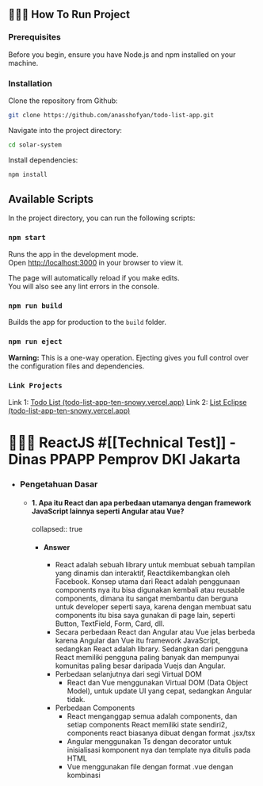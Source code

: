 ## 🧑🏻‍💻 How To Run Project

### Prerequisites

Before you begin, ensure you have Node.js and npm installed on your machine.

### Installation

Clone the repository from Github:

```bash
git clone https://github.com/anasshofyan/todo-list-app.git
```

Navigate into the project directory:

```bash
cd solar-system
```

Install dependencies:

```bash
npm install
```

## Available Scripts

In the project directory, you can run the following scripts:

### `npm start`

Runs the app in the development mode.\
Open [http://localhost:3000](http://localhost:3000) in your browser to view it.

The page will automatically reload if you make edits.\
You will also see any lint errors in the console.

### `npm run build`

Builds the app for production to the `build` folder.

### `npm run eject`

**Warning:** This is a one-way operation. Ejecting gives you full control over the configuration files and dependencies.

### `Link Projects`

Link 1: [Todo List (todo-list-app-ten-snowy.vercel.app)](https://todo-list-app-ten-snowy.vercel.app/to-do)
Link 2: [List Eclipse (todo-list-app-ten-snowy.vercel.app)](https://todo-list-app-ten-snowy.vercel.app)

# 🧑🏻‍💻 ReactJS #[[Technical Test]] - Dinas PPAPP Pemprov DKI Jakarta

- ### Pengetahuan Dasar
  - #### 1. Apa itu React dan apa perbedaan utamanya dengan framework JavaScript lainnya seperti Angular atau Vue?
    collapsed:: true
    - #### Answer
      - React adalah sebuah library untuk membuat sebuah tampilan yang dinamis dan interaktif, Reactdikembangkan oleh Facebook. Konsep utama dari React adalah penggunaan components nya itu bisa digunakan kembali atau reusable components, dimana itu sangat membantu dan berguna untuk developer seperti saya, karena dengan membuat satu components itu bisa saya gunakan di page lain, seperti Button, TextField, Form, Card, dll.
      - Secara perbedaan React dan Angular atau Vue jelas berbeda karena Angular dan Vue itu framework JavaScript, sedangkan React adalah library. Sedangkan dari pengguna React memiliki pengguna paling banyak dan mempunyai komunitas paling besar daripada Vuejs dan Angular.
      - Perbedaan selanjutnya dari segi Virtual DOM
        - React dan Vue menggunakan Virtual DOM (Data Object Model), untuk update UI yang cepat, sedangkan Angular tidak.
      - Perbedaan Components
        - React menganggap semua adalah components, dan setiap components React memiliki state sendiri2, components react biasanya dibuat dengan format .jsx/tsx
        - Angular menggunakan Ts dengan decorator untuk inisialisasi komponent nya dan template nya ditulis pada HTML
        - Vue menggunakan file dengan format .vue dengan kombinasi <template>, <script>, dan <style>.
      - Perbedaan dari Arsitektur
        - React sebagai library maka fokus nya ke tampilan dan menggunakan components sebagai blok renderingnya, kemudian hanya menangani layer tampilan dan banyak mengandalkan library lain.
        - Angular sebagai framework maka angular mempunyai framework yang lebgkap dibandingkan reactjs, state, routing, communication server sudah termasuk didalamnya.
        - Vue sebetulnya juga mirip dengan react, tetapi mempunyai state management sendiri seperti Vuex dan Vue Router
  - #### 2. Jelaskan konsep Virtual DOM dan bagaimana React menggunakannya untuk meningkatkan performa aplikasi.
    collapsed:: true
    - #### Answer
      - DOM (Data Object Model) adalah sebuah represntasi sebuah object dari sebuah html diubah menjadi object pada browser kemudian ditampilkan ke ui nya
      - Cara kerja DOM di React
        - Aplikasi pertama kali dijalankan, react akan membuat virtual DOM yang mencerminkan struktur dari UI aplikasi nya.
        - Ketika ada perubahan pada data atau state, react akan merender ulang virtual DOM yang baru sesuai dengan apa yang berubah
        - React akan membandingkan (diffing) dengan virtual DOM baru dengan yang lama, untuk mengetahui bagaian mana ui yang kira2 terupdate.
        - Setelah tau dimana perbedaannya, react hanya akan mengubah bagian yang perlu di DOM aslinya, proses itu namanya reconciliation.
        - Dengan mengupdate bagian berubah, maka viirtual DOM bisa mengurangi manipulasi DOM langsung sehingga bisa meningkatkann performa aplikasui
      - Performa
        - Dengan mengurangi proses operasi pada DOM, virtual DOM membuat update yang lebih cepat dan efisian
        - Dengan hanya memperbarui elemen yang berubah saja, vierual DOM akan meminimalkan update yang tidak perlu, sehingga itu sangat berguna pada aplikasi UI yang kompleks
- ### Pemahaman Komponen

  - #### 3. Apa itu komponen dalam React? Jelaskan perbedaan antara komponen fungsional dan komponen kelas.

    - #### Answer

      - Components adalah sebuah blok atau susunan yang bisa membentuk sebuah UI pada react
      - Perbedaaan Function Components dan Class Components

        - Function Components adalah komponent yang difefinisikan sebagai fungsi pada js, dan bisa menerima parameter berupa props dan mengembalikan sebuah elemen pada react.
          - Pada function components untuk state dan Lifecycle, menggunakan hook seperti `useState` (untuk menyimpan state), `useEffect` (untuk menjalankan atau pertama kali di render atau ada update state akan berfungsi)
          - ```jsx
            function FuncComponents(props) {
              return <h1>Hello, {props.name}</h1>;
            }
            ```
        - Class Components adalah komponen yang difenisikan sebagai kelas js yang memperluaas `React.Component` dan harus memiliki method `render` untuk return element react

          - State dan Lifecycle nya memiliki state internal yang di inisialisasi dalam constructor dan bisa mengakses method seperti `componentDidMount`, dan `componentDidUpdate`, dan `componentWillUnmount`.
          - ```jsx
            class ClassComponents extends React.Component {
              constructor(props) {
                super(props);
                this.state = { name: "World" };
              }

              render() {
                return <h1>Hello, {this.props.name}</h1>;
              }
            }
            ```

        -

      -

  - #### 4. Bagaimana cara membuat komponen stateless dan stateful dalam React? Berikan contoh kode sederhana.

    collapsed:: true

    - #### Answer

      - Statless
        collapsed:: true

        - ```jsx
          function Profile(props) {
            return (
              <h1>
                Halo, {props.name}, I`m {props.title}!
              </h1>
            );
          }

          <Profile name="Anas SMF" title="Frontend Dev" />;
          ```

      - Statefull
        collapsed:: true

        - ```jsx
          function CounterIncrement() {
            const [count, setCount] = useState(0);

            const incrementCount = () => {
              setCount(count + 1);
            };

            return (
              <div>
                <p>Count: {count}</p>
                <button onClick={incrementCount}>Add</button>
              </div>
            );
          }
          ```

      -

  - #### 5. Jelaskan konsep props dan state dalam React. Apa perbedaan utama antara keduanya?
    collapsed:: true
    - #### Answer
      - Props (properties), sebuah object atau sebuah fungsi yang berisi sebuah data yang diteruskan dari component parent ke components child
      - State adalah obejct yang digunakan untuk menyimpan data yang dimiliki dan bisa diatur oleh components itu sendiri.

- ### State Management

  collapsed:: true

  - #### 6. Apa itu state lifting dan kapan Anda perlu menggunakannya?

    collapsed:: true

    - #### Answer

      - State lifiting adalah konsep dalam react yang dimana state yang dibutuhkan oleh beberapa komponent child itu di pindahkan (diangkat) ke komponent parent bersama component itu, kemudian component parent itu yang kemudian mengelola state dan meneruskan data serta fungsi oleh komponent chuld melalui props.
      - Contoh
        collapsed:: true

        - ```jsx
          function TextField({ value, onChange }) {
            return (
              <input
                type="text"
                value={value}
                onChange={(e) => onChange(e.target.value)}
              />
            );
          }
          ```
        - ```jsx
          function Display({ value }) {
            return <p>Input: {value}</p>;
          }
          ```
        - ```jsx
          function ParentComponent() {
            const [inputValue, setInputValue] = useState("");

            return (
              <div>
                <TextField value={inputValue} onChange={setInputValue} />
                <Display value={inputValue} />
              </div>
            );
          }
          ```

      - Penggunaanya jika ada beberapa compinent perlu berbagi atau menyingkronkan state yang sama. dan memastikan konsistensi data seluruh komponent yang membutuhkannya.

  - #### 7. Apa itu Context API dalam React dan kapan sebaiknya digunakan?
    - #### Answer
      - Context API adalah sebuah mekanisme untuk berbagi data antar komponen tanpa harus melewati props secara manual (props drilling) pada setiap tingkat komponen. Digunakan ketika ada banyak komponent yang memerlukan akses data yang sama dan menghindari props drilling, konsep nya mirip dengan state management
  - #### 8. Jelaskan bagaimana Redux bekerja dan bagaimana ia dapat digunakan dalam aplikasi React. Berikan contoh singkat pengaturan Redux store.

    collapsed:: true

    - #### Answer

      collapsed:: true

      - Redux adalah library state management, sering digunakan pada React. Redux menyediakan cara untuk mengelola state secara global dalam sebuah store yang terpusat, cocok untuk aplikasi yang sangat kompleks.

        - Cara kerja redux
          - Seluruh state app disimpan dalam satu object js, yang biasa disebut sebagai store, sehingga membuat state mudah diakses
          - State hanya bisa diubah dengan mengirimkan `action` yang mendeskripsikan perubahan yang diinginkan. Action adalah objkect yang memiliki props `type`, dan `payload`
          - Untuk menentukan state yang harus diubah terhahdap action, maka redux menggunakan `reducer` yaitu fungsu untuk mengambil state sebelelumnya dan action sebagai argumen, dan return state baru.
        - ## Contoh

          ```jsx
          /// store.js
          import { createStore } from "redux";
          import rootReducer from "./reducers";

          const store = createStore(rootReducer);

          export default store;
          ```

          - ```jsx
            /// reducers.js
            const initialState = {
              counter: 0,
            };

            function counterReducer(state = initialState, action) {
              switch (action.type) {
                case "INCREMENT":
                  return {
                    ...state,
                    counter: state.counter + 1,
                  };
                case "DECREMENT":
                  return {
                    ...state,
                    counter: state.counter - 1,
                  };
                default:
                  return state;
              }
            }

            export default counterReducer;
            ```

          - ```jsx
            /// actions.js
            export const increment = () => ({
              type: "INCREMENT",
            });

            export const decrement = () => ({
              type: "DECREMENT",
            });
            ```

          - ```jsx
            ///app.js / main.js
            import React from "react";
            import ReactDOM from "react-dom";
            import { Provider } from "react-redux";
            import App from "./App";
            import store from "./store";

            ReactDOM.render(
              <Provider store={store}>
                <App />
              </Provider>,
              document.getElementById("root"),
            );
            ```

          - ```jsx
            /// home.js
            import React from "react";
            import { useSelector, useDispatch } from "react-redux";
            import { increment, decrement } from "./actions";

            function Home() {
              const counter = useSelector((state) => state.counter);
              const dispatch = useDispatch();

              return (
                <div>
                  <h1>Counter: {counter}</h1>
                  <button onClick={() => dispatch(increment())}>
                    Increment
                  </button>
                  <button onClick={() => dispatch(decrement())}>
                    Decrement
                  </button>
                </div>
              );
            }

            export default Home;
            ```

- ### Lifecycle Methods

  collapsed:: true

  - #### 9. Sebutkan beberapa lifecycle methods dalam React class components dan jelaskan kapan masing-masing dipanggil.
    - #### Answer
      - `constructor(props)` dipanggil saat component dibuat pertama kali, dan untuk inisialisasi state
      - `componentDidMount()` dipanggil saat component dirender ke DOM, biasanya digunakan untuk fetchAPI dan event listener
      - `componentDidUpdate(prevProps, prevState)` dipanggil setelah component di perbarui, dan digunakan untuk menangani perubahan bedasarkan props atau state baru
      - `componentWillUnmount` dipanggil sebelum komponent dihapus oleh DOM, biasanya digunakan untuk membersihkan event listener dan mengnentikan proess async
  - #### 10. Bagaimana cara menggunakan hooks seperti useEffect untuk mensimulasikan lifecycle methods dalam functional components? Berikan contoh.

    - #### Answer

      ## collapsed:: true

      ```jsx
      useEffect(() => {
        // componentDidMount
        fetch("https://api.example.com/data")
          .then((response) => response.json())
          .then((data) => setData(data));
      }, []);
      ```

      - ```jsx
        useEffect(() => {
          // componentDidUpdate
          fetch(`https://api.example.com/data/${id}`)
            .then((response) => response.json())
            .then((data) => setData(data));
        }, [id]); // jika ada id yang berubah dia akan beroperasi
        ```
      - ```jsx
        useEffect(() => {
          const interval = setInterval(() => {
            setCount((prevCount) => prevCount + 1);
          }, 1000);

          // componentWillUnmount
          return () => clearInterval(interval);
        }, []);
        ```

- ### Routing
  collapsed:: true
  - #### 11. Bagaimana cara mengimplementasikan routing dalam aplikasi React menggunakan react-router
    dom? Jelaskan dan berikan contoh.
  - #### 12. Bagaimana cara menangani protected routes dalam React?
- ### Forms dan Validasi

  collapsed:: true

  - #### 13. Bagaimana cara mengelola form input dalam React? Berikan contoh penggunaan controlled components.

    collapsed:: true

    - #### Answer

      - pertama saya membuat state untuk menyimpan data input
      - membuat fungsi handleCnagne untuk memasukan data kedalam state
      - ## membuat fungsi handleSubmit untuk mengirimkan data seluruhnya ke endpoint

        ```jsx
        import React, { useState } from "react";

        function RegisterForm() {
          const [formData, setFormData] = useState({
            username: "",
            email: "",
            password: "",
          });

          const handleChange = (event) => {
            const { name, value } = event.target;
            setFormData({
              ...formData,
              [name]: value,
            });
          };

          const handleSubmit = (event) => {
            event.preventDefault();
            alert(`Form submitted: ${JSON.stringify(formData)}`);
          };

          return (
            <form onSubmit={handleSubmit}>
              <label>
                Username:
                <input
                  type="text"
                  name="username"
                  value={formData.username}
                  onChange={handleChange}
                />
              </label>
              <br />
              <label>
                Email:
                <input
                  type="email"
                  name="email"
                  value={formData.email}
                  onChange={handleChange}
                />
              </label>
              <br />
              <label>
                Password:
                <input
                  type="password"
                  name="password"
                  value={formData.password}
                  onChange={handleChange}
                />
              </label>
              <br />
              <button type="submit">Submit</button>
            </form>
          );
        }

        export default RegisterForm;
        ```

  - #### 14. Bagaimana cara melakukan validasi form dalam React? Berikan contoh penggunaan library seperti Formik atau React Hook Form.

    collapsed:: true

    - #### Answer

      - disini saya menggunakan Formik
      - ```jsx
        import React from "react";
        import { Formik, Form, Field, ErrorMessage } from "formik";
        import * as Yup from "yup";

        // melakukan inisialisasi state
        const initialValues = {
          name: "",
          email: "",
          password: "",
        };

        // validasi menggunakan yup, validasinya bisa required, regex, type data dll
        const validationSchema = Yup.object({
          name: Yup.string().required("Nama harus diisi"),
          email: Yup.string()
            .email("Email tidak valid")
            .required("Email harus diisi"),
          password: Yup.string()
            .min(6, "Password minimal 6 karakter")
            .required("Password harus diisi"),
        });

        // untuk mengirimkan semua data ke endpoint
        const onSubmit = (values) => {
          console.log(values);
        };

        const RegisterForm = () => (
          <Formik
            initialValues={initialValues}
            validationSchema={validationSchema}
            onSubmit={onSubmit}
          >
            <Form>
              <div>
                <label htmlFor="name">Nama</label>
                <Field type="text" id="name" name="name" />
                <ErrorMessage name="name" component="div" />
              </div>

              <div>
                <label htmlFor="email">Email</label>
                <Field type="email" id="email" name="email" />
                <ErrorMessage name="email" component="div" />
              </div>

              <div>
                <label htmlFor="password">Password</label>
                <Field type="password" id="password" name="password" />
                <ErrorMessage name="password" component="div" />
              </div>

              <button type="submit">Submit</button>
            </Form>
          </Formik>
        );

        export default RegisterForm;
        ```

- ### Integrasi dengan Backend

  collapsed:: true

  - #### 15. Bagaimana cara melakukan fetch data dari API dalam React? Jelaskan dengan contoh menggunakan fetch atau axios.

    - #### Answer

      ## collapsed:: true

      ```jsx
      import React, { useState, useEffect } from "react";

      const FetchAPI = () => {
        const [data, setData] = useState(null); // untuk menyimpan data
        const [loading, setLoading] = useState(true); // loading

        useEffect(() => {
          // fungsi untuk menjalankan fetch pada endpoint
          const fetchData = async () => {
            try {
              const response = await fetch("https://api.com/data");
              if (!response.ok) {
                throw new Error("Jaringan bermasalah");
              }
              const jsonData = await response.json();
              setData(jsonData);
              setLoading(false);
            } catch (error) {
              console.error("Tidak bisa fetch data: ", error);
              setLoading(false);
            }
          };

          fetchData(); // akan dijalankan ketika pertama kali dirender
        }, []);

        if (loading) {
          return <p>Loading...</p>;
        }

        return (
          <div>
            {data && (
              <ul>
                // data akan di tampilkan disini
                {data.map((item) => (
                  <li key={item.id}>{item.name}</li>
                ))}
              </ul>
            )}
          </div>
        );
      };

      export default FetchAPI;
      ```

  - #### 16. Bagaimana cara mengelola state global untuk data yang diambil dari API?

    - #### Answer

      - Disini saya menggunakan context untuk menyimpan result dari endpoint
      - ```jsx
        // DataContsxt.js
        import React, {
          createContext,
          useState,
          useContext,
          useEffect,
        } from "react";

        // pertama inisialisasi dengan membuat DataContext dengan createContext
        const DataContext = createContext();

        export const useDataContext = () => useContext(DataContext);

        export const DataProvider = ({ children }) => {
          const [data, setData] = useState(null);
          const [loading, setLoading] = useState(true);

          useEffect(() => {
            // fungsi untuk fetch data
            const fetchData = async () => {
              try {
                const response = await fetch("https://api.com/data");
                if (!response.ok) {
                  throw new Error("Jaringan error");
                }
                const jsonData = await response.json();
                setData(jsonData);
                setLoading(false);
              } catch (error) {
                console.error("Gagal fetch data: ", error);
                setLoading(false);
              }
            };

            fetchData(); // dijalankan ketika pertama kali di render
          }, []);

          return (
            <DataContext.Provider value={{ data, loading }}>
              {children}
            </DataContext.Provider>
          );
        };

        //cara penggunaan
        // tinggal import saja di component yang akan digunakan utnik menampilkan data, dan bisa diakses secara global
        const { data, loading } = useDataContext();
        ```

- ### Optimisasi dan Best Practices

  collapsed:: true

  - #### 17. Apa itu code splitting dan bagaimana cara menerapkannya dalam aplikasi React?

    collapsed:: true

    - #### Answer

      - ## Code spiliting adalah teknik untuk memisahkan code app menjadi bagian-bagian yang lebih kecil, dan kemudian bisa di load secara terpisah-pisah sesuai dengan kebutuhan, tujuannya adalah untuk meningkatkan perofma dan mempercepat waktu render.

        ```jsx
        import React, { useState } from "react";

        const ComponentSpliting = () => {
          const [isComponentLoaded, setIsComponentLoaded] = useState(false);

          const loadComponent = async () => {
            const { default: ProfileComponent } = await import(
              "./ProfileComponent"
            );
            setIsComponentLoaded(true);
          };

          return (
            <div>
              // ProfileComponent akan tampil jika di klik
              <button onClick={loadComponent}>Tampilkan Profile</button>
              {isComponentLoaded && <ProfileComponent />}
            </div>
          );
        };

        export default ComponentSpliting;

        // prosesnya ketika pertama kali di render, ProfileCompinent tidak ikut dirender, ketika di klik maka akan dirender, itu akan mempercepat proses rendering dan performa aplikasi
        ```

  - #### 18. Jelaskan cara mengoptimalkan performa aplikasi React, misalnya dengan memoization atau penggunaan React.memo.

    collapsed:: true

    - #### Answer

      collapsed:: true

      - ## Memoization adalah teknik untuk menyimpan hasil dari proses calculate computed (seperti penghitungan berulang atau pemanggilan API) sehingga hasilnya dapat di-cache dan digunakan kembali saat input tidak berubah.

        ```jsx
        import React, { useState, useMemo } from "react";

        const ExpenseComponent = ({ count }) => {
          const calculateExpensiveValue = (count) => {
            console.log("Computing expensive value...");
            let result = 0;
            for (let i = 0; i < count; i++) {
              result += i;
            }
            return result;
          }; // dari hasil calculateExpensiveValue akan disimpan dalam expensiveValue dan digunakan kembali saat count tidak berubah.

          const expensiveValue = useMemo(
            () => calculateExpensiveValue(count),
            [count],
          ); // digunakan untuk menghitung expensiveValue hanya jika count berubah.

          return (
            <div>
              <p>Count: {count}</p>
              <p>Expensive Value: {expensiveValue}</p>
            </div>
          );
        };

        export default ExpenseComponent;
        ```

  - #### 19. Apa itu lazy loading dan bagaimana cara menggunakannya dalam React? Berikan contoh.

    collapsed:: true

    - #### Answer

      - Lazy loading adalah teknik di mana komponen atau asset aplikasi dimuat secara dinamis hanya saat dibutuhkan, seperti code spliting. Hal ini membantu mengurangi waktu load awal aplikasi dengan memuat hanya bagian-bagian yang diperlukan saat user mengaksesnya, daripada memuat semuanya sekaligus.
        collapsed:: true

        - ```jsx
          import React, { Suspense } from "react";

          // Lazy load
          const LazyComponent = React.lazy(
            () => import("./LazyLoadComponents"),
          );

          const App = () => (
            <div>
              <h1>Home</h1>
              <Suspense fallback={<div>Loading...</div>}>
                <LazyComponent />
              </Suspense>
            </div>
          );

          export default App;
          ```

- ### Tes Koding Praktis
  collapsed:: true
  - #### 20. Berikan tugas untuk membuat aplikasi to-do list sederhana dengan fitur tambah, hapus, dan tandai sebagai selesai.
    - #### Answer
      - Link App [Planet | Todo List (todo-list-app-ten-snowy.vercel.app)](https://todo-list-app-ten-snowy.vercel.app/to-do)
      - Link Github [General (github.com)](https://github.com/anasshofyan/todo-list-app/settings)
      -
  - #### 21. Buat sebuah komponen yang mengambil data dari API dan menampilkan daftar item. Tambahkan fitur loading state dan error handling.
    - #### Answer
      - Link [Planet | List Eclipse (todo-list-app-ten-snowy.vercel.app)](https://todo-list-app-ten-snowy.vercel.app/)
      - Link Github [General (github.com)](https://github.com/anasshofyan/todo-list-app/settings)
- ### Pertanyaan Problem Solving

  collapsed:: true

  - #### 22. Bagaimana Anda akan menangani kasus dimana sebuah komponen perlu mengakses data dari beberapa sumber sekaligus?

    collapsed:: true

    - #### Answer

      - Ketika ada case seperti itu, dan jika komponen perlu load data dari beberapa endpoint sekaligus tetapi tidak tergantung satu sama lain, saya menggunakan `useEffect` untuk memanggil fungsi pemanggilan API secara paralel.
      - #### Kemudian saya menggunakan `Promise.all` untuk memanggil endpoint secara paralel, dan `useState` digunakan untuk menyimpan data

        ```jsx
        const [data1, setData1] = useState(null);
        const [data2, setData2] = useState(null);

        useEffect(() => {
          const fetchData = async () => {
            const [response1, response2] = await Promise.all([
              axios.get("https://api.com/data1"),
              axios.get("https://api.com/data2"),
            ]);
            setData1(res1.data);
            setData2(res2.data);
          };

          fetchData();
        }, []);
        ```

  - #### 23. Apa yang akan Anda lakukan jika mendapati sebuah komponen yang terlalu besar dan sulit di-maintain? Bagaimana strategi Anda untuk memecah komponen tersebut?
    collapsed:: true
    - #### Answer
      - ![The guide to Atomic Design - Justinmind](https://assets.justinmind.com/wp-content/uploads/2021/01/atomic-design-what-it-is.png)
      - Disini saya akan menerapkan sebuah automic component, atomic adalah sebuag metodologi yang digunakan untuk mengorganisis component2 menjadi tingkatan yang lebnih kecil dan terpisah, mirip seperti struktur atom, molekul, organisme, template dan halaman.
        - Contoh
          - Atom -> component paling dasar
            - Button
            - Input
            - Label
          - Molecule -> terdiri dari beberapa atom yang digabungkan membentuk komponent yang komplekas
            - Form Login
            - Form Register
          - Organisme -> lenih komplekas dari molekul terdiri dari molekuk dan atau atom
            - User Profile
          - Template -> mengabungkan beberapa organisme
            - Dashboard Template
          - Page -> implementasi dari template
            - HomePage

- ### Studi Kasus
  collapsed:: true
  - #### 24. Berikan sebuah studi kasus dimana Anda harus mengembangkan sebuah fitur baru dalam aplikasi React yang sudah ada. Bagaimana Anda akan merencanakan dan mengimplementasikan fitur tersebut?
    - #### Answer
      - Pertama saya akan analisa requirement terlebih dahulu, seperti deskripsi fiturnya, dan syarat fungsionalitasnya, dan non fungsionalitasi
      - Kemudian saya membuat plan untuk implementasi, seperti kira2 component apa saja yang akan digunakan, kemudian ada package atau library apa yang digunakan.
      - Kemudian saya akan implementasi
      - Setelah implementasi saya melakukan unit testing
      - Terakhir melakukan deployment ke staging agar bisa di test oleh QA
  - #### 25. Anda diberikan tugas untuk mengoptimalkan performa aplikasi React yang lambat. Langkah langkah apa yang akan Anda ambil untuk mengidentifikasi dan memperbaiki masalah performa tersebut?
    collapsed:: true
    - #### Answer
      - Disini saya menggunakan Lighthouse untuk mengoptimalkan peprforma karena tolls ini sangat lengjkap dan tahu dimana file atau memberikan saran apa yang harus diperbaiki.
        - Pertama menjalankan audit performa
        - Menganalisis hasil audit dari lighthouse
        - Menerapkan hasil rekomendasi dari lighthouse
        - menerapkan perbaikan
        - re-audit dan test lanjut
- #### Espektasi Gaji
  - Dengan ekspektasi gaji saya sekarang sekitar 14.000.000 IDR netto. Ini tentu bisa di diskusikan.
